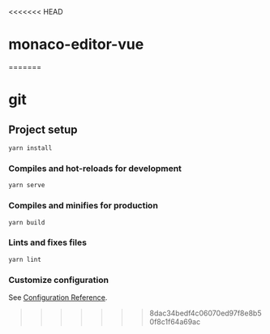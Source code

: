 <<<<<<< HEAD
# monaco-editor-vue
=======
# git

## Project setup
```
yarn install
```

### Compiles and hot-reloads for development
```
yarn serve
```

### Compiles and minifies for production
```
yarn build
```

### Lints and fixes files
```
yarn lint
```

### Customize configuration
See [Configuration Reference](https://cli.vuejs.org/config/).
>>>>>>> 8dac34bedf4c06070ed97f8e8b50f8c1f64a69ac
